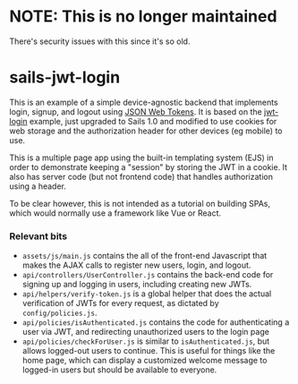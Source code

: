 # NOTE: This is no longer maintained

There's security issues with this since it's so old.

# sails-jwt-login

This is an example of a simple device-agnostic backend that implements login, signup, and logout using [JSON Web Tokens](https://jwt.io/introduction/).  It is based on the [jwt-login](https://github.com/sails101/jwt-login) example, just upgraded to Sails 1.0 and modified to use cookies for web storage and the authorization header for other devices (eg mobile) to use.

This is a multiple page app using the built-in templating system (EJS) in order to demonstrate keeping a "session" by storing the JWT in a cookie. It also has server code (but not frontend code) that handles authorization using a header.

To be clear however, this is not intended as a tutorial on building SPAs, which would normally use a framework like Vue or React.

### Relevant bits

* `assets/js/main.js` contains the all of the front-end Javascript that makes the AJAX calls to register new users, login, and logout.
* `api/controllers/UserController.js` contains the back-end code for signing up and logging in users, including creating new JWTs.
* `api/helpers/verify-token.js` is a global helper that does the actual verification of JWTs for every request, as dictated by `config/policies.js`.
* `api/policies/isAuthenticated.js` contains the code for authenticating a user via JWT, and redirecting unauthorized users to the login page
* `api/policies/checkForUser.js` is similar to `isAuthenticated.js`, but allows logged-out users to continue.  This is useful for things like the home page, which can display a customized welcome message to logged-in users but should be available to everyone.
